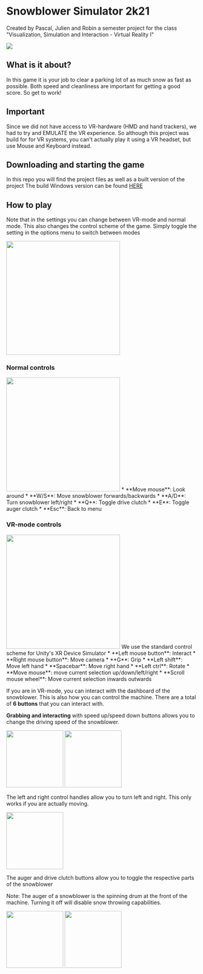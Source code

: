 # Snowblower Simulator 2k21
Created by Pascal, Julien and Robin a semester project for the class "Visualization, Simulation and Interaction - Virtual Reality I"

![](https://github.com/PapediPoo/Snowplow/blob/master/Images/snowblower_banner.png)

## What is it about?
In this game it is your job to clear a parking lot of as much snow as fast as possible. Both speed and cleanliness are important for getting a good score. So get to work!

## Important
Since we did not have access to VR-hardware (HMD and hand trackers), we had to try and EMULATE the VR experience. 
So although this project was build for for VR systems, you can't actually play it using a VR headset, but use Mouse and Keyboard instead.

## Downloading and starting the game
In this repo you will find the project files as well as a built version of the project
The build Windows version can be found [HERE](https://github.com/PapediPoo/Snowplow/tree/master/Build)

## How to play
Note that in the settings you can change between VR-mode and normal mode. This also changes the control scheme of the game. Simply toggle the setting in the options menu to switch between modes

<img src=https://github.com/PapediPoo/Snowplow/blob/master/Images/optionsmenu.png width=300>

### Normal controls
<img src=https://github.com/PapediPoo/Snowplow/blob/master/Images/normalmodecontrol.png width=300>
* **Move mouse**: Look around
* **W/S**: Move snowblower forwards/backwards
* **A/D**: Turn snowblower left/right
* **Q**: Toggle drive clutch
* **E**: Toggle auger clutch
* **Esc**: Back to menu

### VR-mode controls
<img src=https://github.com/PapediPoo/Snowplow/blob/master/Images/snowplowVRbuttons.png width=300>
We use the standard control scheme for Unity's XR Device Simulator
* **Left mouse button**:  Interact
* **Right mouse button**: Move camera
* **G**: Grip
* **Left shift**: Move left hand
* **Spacebar**: Move right hand
* **Left ctrl**: Rotate
* **Move mouse**: move current selection up/down/left/right
* **Scroll mouse wheel**: Move current selection inwards outwards

If you are in VR-mode, you can interact with the dashboard of the snowblower. This is also how you can control the machine. There are a total of **6 buttons** that you can interact with.

**Grabbing and interacting** with speed up/speed down buttons allows you to change the driving speed of the snowblower.

<img src=https://github.com/PapediPoo/Snowplow/blob/master/Images/speeddownVR.png height=150>  <img src=https://github.com/PapediPoo/Snowplow/blob/master/Images/speedupVR.png height=150>

The left and right control handles allow you to turn left and right. This only works if you are actually moving.

<img src=https://github.com/PapediPoo/Snowplow/blob/master/Images/LRcontrolVR.png height=150>

The auger and drive clutch buttons allow you to toggle the respective parts of the snowblower

Note: The auger of a snowblower is the spinning drum at the front of the machine. Turning it off will disable snow throwing capabilities.

<img src=https://github.com/PapediPoo/Snowplow/blob/master/Images/augerclutchVR.png height=150> <img src=https://github.com/PapediPoo/Snowplow/blob/master/Images/driveclutchVR.png height=150>

